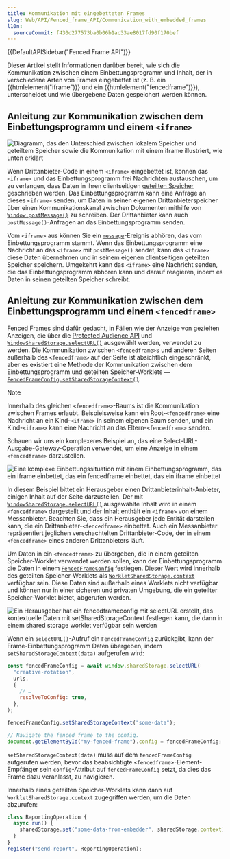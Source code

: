 ```yaml
---
title: Kommunikation mit eingebetteten Frames
slug: Web/API/Fenced_frame_API/Communication_with_embedded_frames
l10n:
  sourceCommit: f430d277573ba0b06b1ac33ae8017fd90f170bef
---
```


{{DefaultAPISidebar("Fenced Frame API")}}

Dieser Artikel stellt Informationen darüber bereit, wie sich die Kommunikation zwischen einem Einbettungsprogramm und Inhalt, der in verschiedene Arten von Frames eingebettet ist (z. B. ein {{htmlelement("iframe")}} und ein {{htmlelement("fencedframe")}}), unterscheidet und wie übergebene Daten gespeichert werden können.

## Anleitung zur Kommunikation zwischen dem Einbettungsprogramm und einem `<iframe>`

![Diagramm, das den Unterschied zwischen lokalem Speicher und geteiltem Speicher sowie die Kommunikation mit einem iframe illustriert, wie unten erklärt](iframe-storage-communication.png)

Wenn Drittanbieter-Code in einem `<iframe>` eingebettet ist, können das `<iframe>` und das Einbettungsprogramm frei Nachrichten austauschen, um zu verlangen, dass Daten in ihren clientseitigen [geteilten Speicher](/de/docs/Web/API/Shared_Storage_API) geschrieben werden. Das Einbettungsprogramm kann eine Anfrage an dieses `<iframe>` senden, um Daten in seinen eigenen Drittanbieterspeicher über einen Kommunikationskanal zwischen Dokumenten mithilfe von [`Window.postMessage()`](/de/docs/Web/API/Window/postMessage) zu schreiben. Der Drittanbieter kann auch `postMessage()`-Anfragen an das Einbettungsprogramm senden.

Vom `<iframe>` aus können Sie ein [`message`](/de/docs/Web/API/Window/message_event)-Ereignis abhören, das vom Einbettungsprogramm stammt. Wenn das Einbettungsprogramm eine Nachricht an das `<iframe>` mit `postMessage()` sendet, kann das `<iframe>` diese Daten übernehmen und in seinem eigenen clientseitigen geteilten Speicher speichern. Umgekehrt kann das `<iframe>` eine Nachricht senden, die das Einbettungsprogramm abhören kann und darauf reagieren, indem es Daten in seinen geteilten Speicher schreibt.

## Anleitung zur Kommunikation zwischen dem Einbettungsprogramm und einem `<fencedframe>`

Fenced Frames sind dafür gedacht, in Fällen wie der Anzeige von gezielten Anzeigen, die über die [Protected Audience API](https://developers.google.com/privacy-sandbox/private-advertising/protected-audience) und [`WindowSharedStorage.selectURL()`](/de/docs/Web/API/WindowSharedStorage/selectURL) ausgewählt werden, verwendet zu werden. Die Kommunikation zwischen `<fencedframe>`s und anderen Seiten außerhalb des `<fencedframe>` auf der Seite ist absichtlich eingeschränkt, aber es existiert eine Methode der Kommunikation zwischen dem Einbettungsprogramm und geteilten Speicher-Worklets — [`FencedFrameConfig.setSharedStorageContext()`](/de/docs/Web/API/FencedFrameConfig/setSharedStorageContext).

> [!NOTE]
> Innerhalb des gleichen `<fencedframe>`-Baums ist die Kommunikation zwischen Frames erlaubt. Beispielsweise kann ein Root-`<fencedframe>` eine Nachricht an ein Kind-`<iframe>` in seinem eigenen Baum senden, und ein Kind-`<iframe>` kann eine Nachricht an das Eltern-`<fencedframe>` senden.

Schauen wir uns ein komplexeres Beispiel an, das eine Select-URL-Ausgabe-Gateway-Operation verwendet, um eine Anzeige in einem `<fencedframe>` darzustellen.

![Eine komplexe Einbettungssituation mit einem Einbettungsprogramm, das ein iframe einbettet, das ein fencedframe einbettet, das ein iframe einbettet](multiple-embed-levels.png)

In diesem Beispiel bittet ein Herausgeber einen Drittanbieterinhalt-Anbieter, einigen Inhalt auf der Seite darzustellen. Der mit [`WindowSharedStorage.selectURL()`](/de/docs/Web/API/WindowSharedStorage/selectURL) ausgewählte Inhalt wird in einem `<fencedframe>` dargestellt und der Inhalt enthält ein `<iframe>` von einem Messanbieter. Beachten Sie, dass ein Herausgeber jede Entität darstellen kann, die ein Drittanbieter-`<fencedframe>` einbettet. Auch ein Messanbieter repräsentiert jeglichen verschachtelten Drittanbieter-Code, der in einem `<fencedframe>` eines anderen Drittanbieters läuft.

Um Daten in ein `<fencedframe>` zu übergeben, die in einem geteilten Speicher-Worklet verwendet werden sollen, kann der Einbettungsprogramm die Daten in einem [`FencedFrameConfig`](/de/docs/Web/API/FencedFrameConfig) festlegen. Dieser Wert wird innerhalb des geteilten Speicher-Worklets als [`WorkletSharedStorage.context`](/de/docs/Web/API/WorkletSharedStorage/context) verfügbar sein. Diese Daten sind außerhalb eines Worklets nicht verfügbar und können nur in einer sicheren und privaten Umgebung, die ein geteilter Speicher-Worklet bietet, abgerufen werden.

![Ein Herausgeber hat ein fencedframeconfig mit selectURL erstellt, das kontextuelle Daten mit setSharedStorageContext festlegen kann, die dann in einem shared storage worklet verfügbar sein werden](share-contextual-data.png)

Wenn ein `selectURL()`-Aufruf ein `FencedFrameConfig` zurückgibt, kann der Frame-Einbettungsprogramm Daten übergeben, indem `setSharedStorageContext(data)` aufgerufen wird:

```js
const fencedFrameConfig = await window.sharedStorage.selectURL(
  "creative-rotation",
  urls,
  {
    // …
    resolveToConfig: true,
  },
);

fencedFrameConfig.setSharedStorageContext("some-data");

// Navigate the fenced frame to the config.
document.getElementById("my-fenced-frame").config = fencedFrameConfig;
```

`setSharedStorageContext(data)` muss auf dem `fencedFrameConfig` aufgerufen werden, bevor das beabsichtigte `<fencedframe>`-Element-Empfänger sein `config`-Attribut auf `fencedFrameConfig` setzt, da dies das Frame dazu veranlasst, zu navigieren.

Innerhalb eines geteilten Speicher-Worklets kann dann auf `WorkletSharedStorage.context` zugegriffen werden, um die Daten abzurufen:

```js
class ReportingOperation {
  async run() {
    sharedStorage.set("some-data-from-embedder", sharedStorage.context);
  }
}
register("send-report", ReportingOperation);
```
